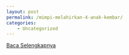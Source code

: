```yaml
---
layout: post
permalink: /mimpi-melahirkan-4-anak-kembar/
categories:
    - Uncategorized
---
```


[Baca Selengkapnya](/03)